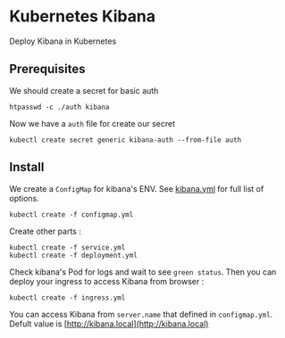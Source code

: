 # Kubernetes Kibana
 Deploy Kibana in Kubernetes

## Prerequisites

We should create a secret for basic auth

```shell
htpasswd -c ./auth kibana
```

Now we have a `auth` file for create our secret

```shell
kubectl create secret generic kibana-auth --from-file auth
```

## Install

We create a `ConfigMap` for kibana's ENV. See [kibana.yml](https://github.com/elastic/kibana/blob/master/config/kibana.yml) for full list of options.

```shell
kubectl create -f configmap.yml
```

Create other parts :

```shell
kubectl create -f service.yml
kubectl create -f deployment.yml
```

Check kibana's Pod for logs and wait to see `green status`. Then you can deploy your ingress to access Kibana from browser :

```shell
kubectl create -f ingress.yml
```

You can access Kibana from `server.name` that defined in `configmap.yml`. Defult value is [http://kibana.local](http://kibana.local)
